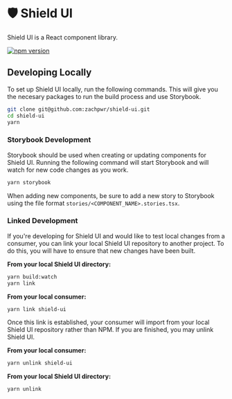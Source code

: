 # :shield: Shield UI

Shield UI is a React component library.

[![npm version](https://img.shields.io/npm/v/shield-ui.svg)](https://www.npmjs.com/package/shield-ui)

## Developing Locally

To set up Shield UI locally, run the following commands. This will give you the
necesary packages to run the build process and use Storybook.

```bash
git clone git@github.com:zachpwr/shield-ui.git
cd shield-ui
yarn
```

### Storybook Development

Storybook should be used when creating or updating components for Shield UI. Running the following command will start Storybook and will watch for new code changes as you work.

```bash
yarn storybook
```

When adding new components, be sure to add a new story to Storybook using the file format `stories/<COMPONENT_NAME>.stories.tsx`.

### Linked Development

If you're developing for Shield UI and would like to test local changes from a consumer, you can link your local Shield UI repository to another project. To do this, you will have to ensure that new changes have been built.

**From your local Shield UI directory:**
```bash
yarn build:watch
yarn link
```

**From your local consumer:**
```bash
yarn link shield-ui
```

Once this link is established, your consumer will import from your local Shield UI repository rather than NPM. If you are finished, you may unlink Shield UI.

**From your local consumer:**
```bash
yarn unlink shield-ui
```

**From your local Shield UI directory:**
```bash
yarn unlink
```
